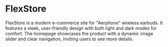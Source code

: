 # FlexStore
FlexStore is a modern e-commerce site for "Aerphone" wireless earbuds. It features a sleek, user-friendly design with both light and dark modes for comfort. The homepage showcases the product with a dynamic image slider and clear navigation, inviting users to see more details.
